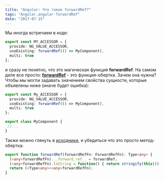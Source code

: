 ```yaml
---
title: "Angular: Что такое forwardRef?"
tags: "Angular,angular-forwardRef"
date: "2017-07-15"
---
```


Мы иногда встречаем в коде:

```typescript
export const MY_ACCESSOR = {
  provide: NG_VALUE_ACCESSOR,
  useExisting: forwardRef(() => MyComponent),
  multi: true
};
```

и сразу не понятно, что это магическая функция **forwardRef**. На самом деле все просто: [**forwardRef**](https://angular.io/api/core/forwardRef) - это функция-обертка. Зачем она нужна? Чтобы мы могли задавать значением свойства сущности, которые объявлены ниже (иначе будет ошибка):

```typescript
export const My_ACCESSOR = {
  provide: NG_VALUE_ACCESSOR,
  useExisting: forwardRef(() => MyComponent),
  multi: true
};

export class MyComponent {
 //...
}
```

Также можно глянуть в [исходники](https://github.com/angular/angular/blob/master/packages/core/src/di/forward_ref.ts#L36), и убедиться что это просто метод-обертка:

```typescript
export function forwardRef(forwardRefFn: ForwardRefFn): Type<any> {
  (<any>forwardRefFn).__forward_ref__ = forwardRef;
  (<any>forwardRefFn).toString = function() { return stringify(this()); };
  return (<Type<any>><any>forwardRefFn);
}
```
